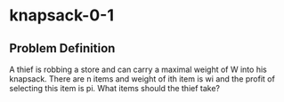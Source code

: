 # knapsack-0-1

## Problem Definition
A thief is robbing a store and can carry a maximal weight of W into his knapsack. There are n items and weight of ith item is wi and the profit of selecting this item is pi. What items should the thief take?
